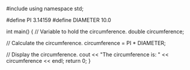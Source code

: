 #include <iostream>
using namespace std;

#define PI 3.14159
#define DIAMETER 10.0

int main()
{
  // Variable to hold the circumference.
  double circumference;
  
  // Calculate the circumference.
  circumference = PI * DIAMETER;
  
  // Display the circumference.
  cout << "The circumference is: " << circumference << endl;
  return 0;
}
